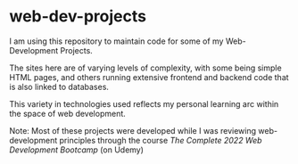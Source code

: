 # web-dev-projects

I am using this repository to maintain code for some of my Web-Development Projects.

The sites here are of varying levels of complexity, with some being simple HTML pages, and others running extensive frontend and backend code that is also linked to databases.

This variety in technologies used reflects my personal learning arc within the space of web development.

Note: Most of these projects were developed while I was reviewing web-development principles through the course _The Complete 2022 Web Development Bootcamp_ (on Udemy)
